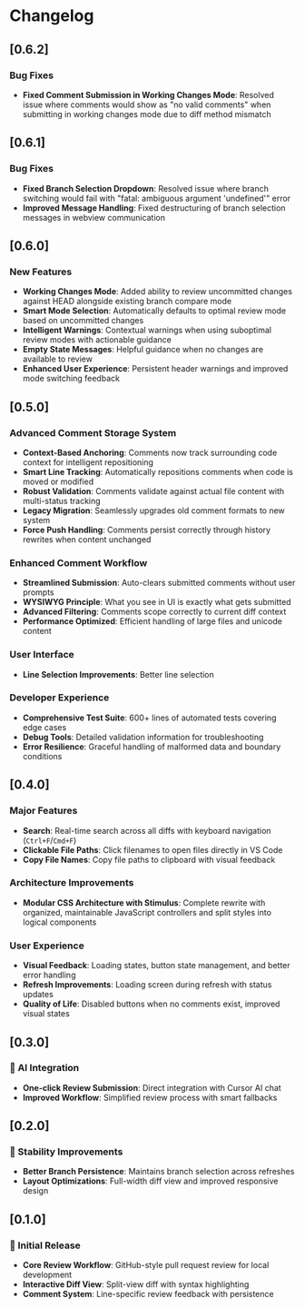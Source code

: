 # Changelog

## [0.6.2]

### Bug Fixes
- **Fixed Comment Submission in Working Changes Mode**: Resolved issue where comments would show as "no valid comments" when submitting in working changes mode due to diff method mismatch

## [0.6.1]

### Bug Fixes
- **Fixed Branch Selection Dropdown**: Resolved issue where branch switching would fail with "fatal: ambiguous argument 'undefined'" error
- **Improved Message Handling**: Fixed destructuring of branch selection messages in webview communication

## [0.6.0]

### New Features
- **Working Changes Mode**: Added ability to review uncommitted changes against HEAD alongside existing branch compare mode
- **Smart Mode Selection**: Automatically defaults to optimal review mode based on uncommitted changes
- **Intelligent Warnings**: Contextual warnings when using suboptimal review modes with actionable guidance
- **Empty State Messages**: Helpful guidance when no changes are available to review
- **Enhanced User Experience**: Persistent header warnings and improved mode switching feedback

## [0.5.0]

### Advanced Comment Storage System
- **Context-Based Anchoring**: Comments now track surrounding code context for intelligent repositioning
- **Smart Line Tracking**: Automatically repositions comments when code is moved or modified
- **Robust Validation**: Comments validate against actual file content with multi-status tracking
- **Legacy Migration**: Seamlessly upgrades old comment formats to new system
- **Force Push Handling**: Comments persist correctly through history rewrites when content unchanged

### Enhanced Comment Workflow
- **Streamlined Submission**: Auto-clears submitted comments without user prompts
- **WYSIWYG Principle**: What you see in UI is exactly what gets submitted
- **Advanced Filtering**: Comments scope correctly to current diff context
- **Performance Optimized**: Efficient handling of large files and unicode content

### User Interface
- **Line Selection Improvements**: Better line selection

### Developer Experience
- **Comprehensive Test Suite**: 600+ lines of automated tests covering edge cases
- **Debug Tools**: Detailed validation information for troubleshooting
- **Error Resilience**: Graceful handling of malformed data and boundary conditions

## [0.4.0]

### Major Features
- **Search**: Real-time search across all diffs with keyboard navigation (`Ctrl+F`/`Cmd+F`)
- **Clickable File Paths**: Click filenames to open files directly in VS Code
- **Copy File Names**: Copy file paths to clipboard with visual feedback

### Architecture Improvements
- **Modular CSS Architecture with Stimulus**: Complete rewrite with organized, maintainable JavaScript controllers and split styles into logical components

### User Experience
- **Visual Feedback**: Loading states, button state management, and better error handling
- **Refresh Improvements**: Loading screen during refresh with status updates
- **Quality of Life**: Disabled buttons when no comments exist, improved visual states

## [0.3.0]

### 🚀 AI Integration
- **One-click Review Submission**: Direct integration with Cursor AI chat
- **Improved Workflow**: Simplified review process with smart fallbacks

## [0.2.0]

### 🔧 Stability Improvements
- **Better Branch Persistence**: Maintains branch selection across refreshes
- **Layout Optimizations**: Full-width diff view and improved responsive design

## [0.1.0]

### 🎉 Initial Release
- **Core Review Workflow**: GitHub-style pull request review for local development
- **Interactive Diff View**: Split-view diff with syntax highlighting
- **Comment System**: Line-specific review feedback with persistence
